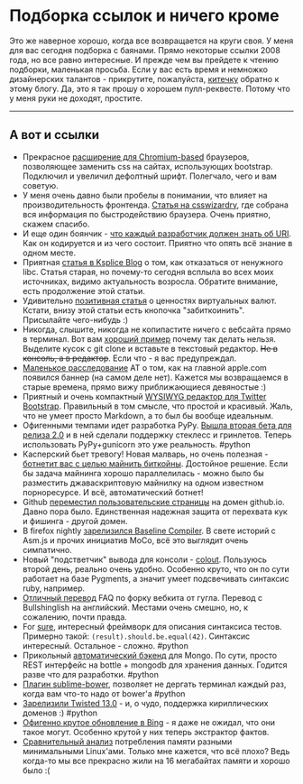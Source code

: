 # Подборка ссылок и ничего кроме

Это же наверное хорошо, когда все возвращается на круги своя. У меня для вас сегодня подборка с баянами. Прямо некоторые ссылки 2008 года, но все равно интересные. И прежде чем вы прейдете к чтению подборки, маленькая просьба. Если у вас есть время и немножко дизайнерских талантов - прикрутите, пожалуйста, [китечку](http://kittycheck.com) обратно к этому блогу. Да, это я так прошу о хорошем пулл-реквесте. Потому что у меня руки не доходят, простите.

----

## А вот и ссылки

* Прекрасное [расширение для Chromium-based](https://github.com/codeclown/BootstrapPrettify) браузеров, позволяющее заменить css на сайтах, использующих bootstrap. Подключил и увеличил дефолтный шрифт. Полегчало, чего и вам советую.
* У меня очень давно были пробелы в понимании, что влияет на производительность фронтенда. [Статья на csswizardry](http://csswizardry.com/2013/01/front-end-performance-for-web-designers-and-front-end-developers/), где собрана вся информация по быстродействию браузера. Очень приятно, скажем спасибо.
* И еще один боянчик - [что каждый разработчик должен знать об URI](http://blog.lunatech.com/2009/02/03/what-every-web-developer-must-know-about-url-encoding). Как он кодируется и из чего состоит. Приятно что опять всё знание в одном месте.
* Приятная [статья в Ksplice Blog](https://blogs.oracle.com/ksplice/entry/hello_from_a_libc_free) о том, как отказаться от ненужного libc. Статья старая, но почему-то сегодня всплыла во всех моих источниках, видимо актуальность возросла. Обратите внимание, есть продолжение этой статьи.
* Удивительно [позитивная статья](http://www.nytimes.com/2013/04/08/business/media/bubble-or-no-virtual-bitcoins-show-real-worth.html?pagewanted=all&_r=0) о ценностях виртуальных валют. Кстати, внизу этой статьи есть кнопочка "забиткоинить". Присылайте чего-нибудь :)
* Никогда, слышите, никогда не копипастите ничего с вебсайта прямо в терминал. Вот вам [хороший пример](http://thejh.net/misc/website-terminal-copy-paste) почему так делать нельзя. Выделите кусок с git clone и вставьте в текстовый редактор. ~~Не в консоль, а в редактор~~. Если что - я вас предупреждал.
* [Маленькое расследование](http://arstechnica.com/tech-policy/2013/04/how-a-banner-ad-for-hs-ok/) AT о том, как на главной apple.com появился баннер (на самом деле нет). Кажется мы возвращаемся в старые времена, прямо вижу приближающиеся девяностые :)
* Приятный и очень компактный [WYSIWYG редактор для Twitter Bootstrap](http://mindmup.github.io/bootstrap-wysiwyg/). Правильный в том смысле, что простой и красивый. Жаль, что не умеет просто Markdown, а то был бы вообще идеальным.
* Офигенными темпами идет разработка PyPy. [Вышла вторая бета для релиза 2.0](http://morepypy.blogspot.ru/2013/04/pypy-20-beta-2-released.html) и в ней сделали поддержку стеклесс и гринлетов. Теперь использовать PyPy+gunicorn это уже реальность. #python
* Касперский бьет тревогу! Новая малварь, но очень полезная - [ботнетит вас с целью майнить биткойны](http://thenextweb.com/insider/2013/04/05/new-skype-malware-spreading-at-2000-clicks-per-hour-makes-money-by-using-victims-machines-to-mine-bitcoins/). Достойное решение. Если бы задача майнинга хорошо параллелилась - можно было бы разместить джаваскриптовую майнилку на одном известном порноресурсе. И всё, автоматический ботнет!
* Github [переместил пользовательские страницы](https://github.com/blog/1452-new-github-pages-domain-github-io) на домен github.io. Давно пора было. Единственная надежная защита от перехвата кук и фишинга - другой домен.
* В firefox nightly [зарелизился Baseline Compiler](https://blog.mozilla.org/javascript/2013/04/05/the-baseline-compiler-has-landed/). В свете историй с Asm.js и прочих инициатив MoCo, всё это выглядит очень симпатично.
* Новый "подстветчик" вывода для консоли - [colout](http://nojhan.github.com/colout/). Пользуюсь второй день, реально очень удобно. Особенно круто, что он по сути работает на базе Pygments, а значит умеет подсвечивать синтаксис ruby, например.
* [Отличный перевод](http://prng.net/blink-faq.html) FAQ по форку вебкита от гугла. Перевод с Bullshinglish на английский. Местами очень смешно, но, к сожалению, почти правда.
* For [sure](https://github.com/gabrielfalcao/sure), интересный фреймворк для описания синтаксиса тестов. Примерно такой: `(result).should.be.equal(42)`. Синтаксис интересный. Остальное - сложно. #python
* Прикольный [автоматический бэкенд](https://github.com/fatiherikli/kule) для Mongo. По сути, просто REST интерфейс на bottle + mongodb для хранения данных. Годится разве что для разработки. #python
* [Плагин sublime-bower](https://github.com/benschwarz/sublime-bower), позволяет не дергать терминал каждый раз, когда вам что-то надо от bower'а #python
* [Зарелизили Twisted 13.0](http://labs.twistedmatrix.com/2013/04/on-behalf-of-twisted-matrix.html) - и, о чудо, поддержка кириллических доменов :) #python
* [Офигенно крутое обновление в Bing](http://www.bing.com/blogs/site_blogs/b/search/archive/2013/03/21/satorii.aspx) - я даже не ожидал, что они такое могут. Особенно крутой у них теперь экстрактор фактов.
* [Сравнительный анализ](http://l3net.wordpress.com/2013/03/17/a-memory-comparison-of-light-linux-desktops/) потребления памяти разными минимальными Linux'ами. Только мне кажется, что всё плохо? Ведь когда-то мы все прекрасно жили на 16 мегабайтах памяти и хорошо было :(
